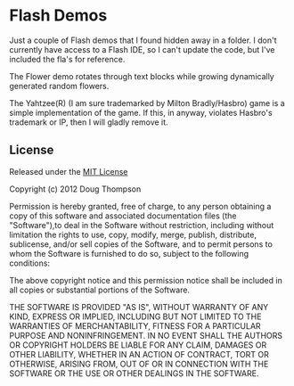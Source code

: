 # Flash Demos #

Just a couple of Flash demos that I found hidden away in a folder.  I don't currently have access to a Flash IDE, so I can't update the code, but I've included the fla's for reference.

The Flower demo rotates through text blocks while growing dynamically generated random flowers.

The Yahtzee(R) (I am sure trademarked by Milton Bradly/Hasbro) game is a simple implementation of the game.  If this, in anyway, violates Hasbro's trademark or IP, then I will gladly remove it.


## License ##

Released under the [MIT License](http://www.opensource.org/licenses/mit-license.php)

Copyright (c) 2012 Doug Thompson

Permission is hereby granted, free of charge, to any person obtaining a
copy of this software and associated documentation files (the
"Software"),to deal in the Software without restriction, including
without limitation the rights to use, copy, modify, merge, publish,
distribute, sublicense, and/or sell copies of the Software, and to
permit persons to whom the Software is furnished to do so, subject to
the following conditions:

The above copyright notice and this permission notice shall be included
in all copies or substantial portions of the Software.

THE SOFTWARE IS PROVIDED "AS IS", WITHOUT WARRANTY OF ANY KIND, EXPRESS
OR IMPLIED, INCLUDING BUT NOT LIMITED TO THE WARRANTIES OF
MERCHANTABILITY, FITNESS FOR A PARTICULAR PURPOSE AND NONINFRINGEMENT.
IN NO EVENT SHALL THE AUTHORS OR COPYRIGHT HOLDERS BE LIABLE FOR ANY
CLAIM, DAMAGES OR OTHER LIABILITY, WHETHER IN AN ACTION OF CONTRACT,
TORT OR OTHERWISE, ARISING FROM, OUT OF OR IN CONNECTION WITH THE
SOFTWARE OR THE USE OR OTHER DEALINGS IN THE SOFTWARE.
